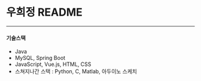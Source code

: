 # 우희정 README

----



#### 기술스택

- Java
- MySQL, Spring Boot
- JavaScript, Vue.js, HTML, CSS
- 스쳐지나간 스택 : Python, C, Matlab, 아두이노 스케치